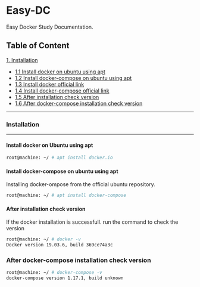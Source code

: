 # Easy-DC
Easy Docker Study Documentation.

## Table of Content
[1. Installation](#installation)
- [1.1 Install docker on ubuntu using apt](#install-ubuntu)
- [1.2 Install docker-compose on ubuntu using apt](#install-ubuntu-dc)
- [1.3 Install docker official link](https://docs.docker.com/engine/install/)
- [1.4 Install docker-compose official link](https://docs.docker.com/compose/install/)
- [1.5 After installation check version](#install-version)
- [1.6 After docker-compose installation check version](#dc-install-version)


----------


### <a name='installation'>Installation</a>
-----
#### <a name='install-ubuntu'>Install docker on Ubuntu using apt</a>
```bash
root@machine: ~/ # apt install docker.io
```

#### <a name='install-ubuntu-dc'>Install docker-compose on ubuntu using apt</a>
Installing docker-ompose from the official ubuntu repository.
```bash
root@machine: ~/ # apt install docker-compose
```

#### <a name='install-version'>After installation check version</a>
If the docker installation is successfull. run the command to check the version
```bash
root@machine: ~/ # docker -v
Docker version 19.03.6, build 369ce74a3c
```

### <a name='dc-install-version'>After docker-compose installation check version</a>
```bash
root@machine: ~/ # docker-compose -v
docker-compose version 1.17.1, build unknown
```


